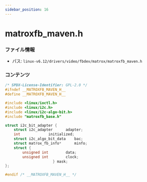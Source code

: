 ```yaml
---
sidebar_position: 16
---
```

# matroxfb_maven.h

### ファイル情報

- パス: `linux-v6.12/drivers/video/fbdev/matrox/matroxfb_maven.h`

### コンテンツ

```h
/* SPDX-License-Identifier: GPL-2.0 */
#ifndef __MATROXFB_MAVEN_H__
#define __MATROXFB_MAVEN_H__

#include <linux/ioctl.h>
#include <linux/i2c.h>
#include <linux/i2c-algo-bit.h>
#include "matroxfb_base.h"

struct i2c_bit_adapter {
	struct i2c_adapter		adapter;
	int				initialized;
	struct i2c_algo_bit_data	bac;
	struct matrox_fb_info*		minfo;
	struct {
		unsigned int		data;
		unsigned int		clock;
				      } mask;
};

#endif /* __MATROXFB_MAVEN_H__ */

```
